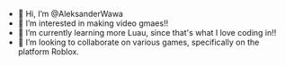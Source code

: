 - 👋 Hi, I’m @AleksanderWawa
- 👀 I’m interested in making video gmaes!!
- 🌱 I’m currently learning more Luau, since that's what I love coding in!!
- 💞️ I’m looking to collaborate on various games, specifically on the platform Roblox.

<!---
AleksanderWawa/AleksanderWawa is a ✨ special ✨ repository because its `README.md` (this file) appears on your GitHub profile.
You can click the Preview link to take a look at your changes.
--->
